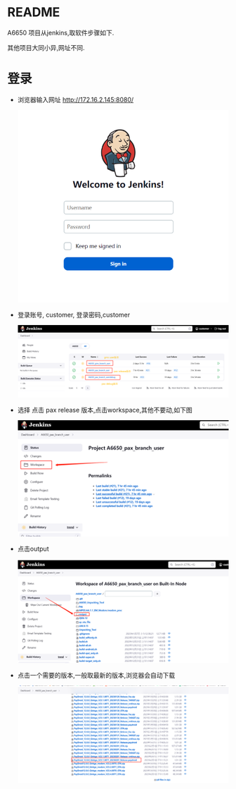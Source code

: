 # README

A6650 项目从jenkins,取软件步骤如下.

其他项目大同小异,网址不同.

# 登录

* 浏览器输入网址 http://172.16.2.145:8080/

    ![0010_0001.png](images/0010_0001.png)

* 登录账号, customer, 登录密码,customer

    ![0010_0002.png](images/0010_0002.png)

* 选择 点击 pax release 版本,点击workspace,其他不要动,如下图

    ![0010_0003.png](images/0010_0003.png)

* 点击output

    ![0010_0004.png](images/0010_0004.png)

* 点击一个需要的版本,一般取最新的版本,浏览器会自动下载

    ![0010_0005.png](images/0010_0005.png)
